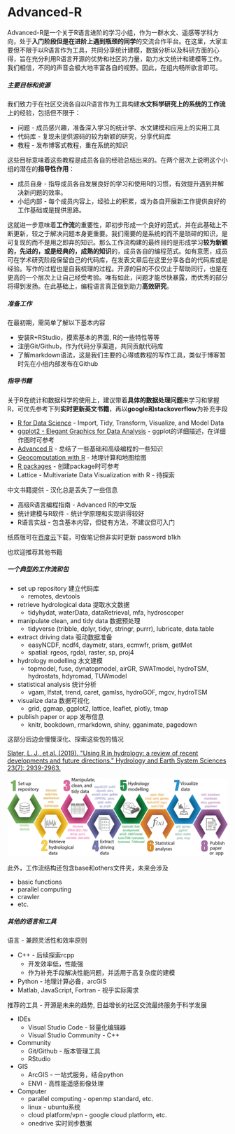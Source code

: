 # Advanced-R
Advanced-R是一个关于R语言进阶的学习小组，作为一群水文、遥感等学科方向，处于**入门阶段但是在进阶上遇到瓶颈的同学**的交流合作平台。在这里，大家主要但不限于以R语言作为工具，共同分享统计建模，数据分析以及科研方面的心得，旨在充分利用R语言开源的优势和社区的力量，助力水文统计和建模等工作。我们相信，不同的声音会极大地丰富各自的视野。因此，在组内畅所欲言即可。

##### 主要目标和资源

我们致力于在社区交流各自以R语言作为工具构建**水文科学研究上的系统的工作流**上的经验，包括但不限于：

- 问题 - 成员感兴趣，准备深入学习的统计学、水文建模和应用上的实用工具
- 代码库 - 复现未提供源码的较为新颖的研究，分享代码库
- 教程 - 发布博客式教程，重在系统的知识

这些目标意味着这些教程是成员各自的经验总结出来的。在两个层次上说明这个小组的潜在的**指导性作用**：

* 成员自身 - 指导成员各自发展良好的学习和使用R的习惯，有效提升遇到并解决新问题的效率。
* 小组内部 - 每个成员内容上，经验上的积累，或为各自开展新工作提供良好的工作基础或是提供思路。

这就进一步意味着**工作流**的重要性，即初步形成一个良好的范式，并在此基础上不断更新，较之于解决问题本身更重要。我们需要的是系统的而不是琐碎的知识，是可复现的而不是用之即弃的知识。那么工作流构建的最终目的是形成学习**较为新颖的，先进的，或是经典的，成熟的知识**的，成员各自的编程范式。如有意愿，成员可在学术研究阶段保留自己的代码库，在发表文章后在这里分享各自的代码库或是经验。写作的过程也是自我梳理的过程。开源的目的不仅仅止于帮助同行，也是在更高的一个层次上让自己经受考验。唯有如此，问题才能尽快暴露，而优秀的部分将得到发扬。在此基础上，编程语言真正做到助力**高效研究**。

##### 准备工作

在最初期，需简单了解以下基本内容

- 安装R+RStudio，摸索基本的界面, R的一些特性等等
- 注册Git/Github，作为代码分享渠道，共同贡献代码库
- 了解markdown语法，这是我们主要的心得或教程的写作工具，类似于博客暂时先在小组内部发布在Github

##### 指导书籍

关于R在统计和数据科学的使用上，建议带着**具体的数据处理问题**来学习和掌握R，可优先参考下列**实时更新英文书籍**，再以**google和stackoverflow**为补充手段

- [R for Data Science](<https://r4ds.had.co.nz/>) - Import, Tidy, Transform, Visualize, and Model Data
- [ggplot2 - Elegant Graphics for Data Analysis](<https://ggplot2-book.org/>) - ggplot的详细描述，在详细作图时可参考
- [Advanced R](<https://adv-r.hadley.nz/>) - 总结了一些基础和高级编程的一些知识
- [Geocomputation with R](<https://geocompr.robinlovelace.net/>) - 地理计算和地图绘图
- [R packages](<http://r-pkgs.had.co.nz/>) - 创建package时可参考
- Lattice - Multivariate Data Visualization with R - 待探索

中文书籍提供 - 汉化总是丢失了一些信息

- 高级R语言编程指南 - Advanced R的中文版
- 统计建模与R软件 - 统计学原理和实现讲得较好
- R语言实战 - 包含基本内容，但徒有方法，不建议但可入门

纸质版可在[百度云](<https://pan.baidu.com/s/1Y-_mYJZSwTh6YKQ7t8hMvA>)下载，可做笔记但非实时更新  password  b1kh

也欢迎推荐其他书籍 

##### 一个典型的工作流和包

- set up repository  建立代码库
  - remotes, devtools
- retrieve hydrological data 提取水文数据
  - tidyhydat, waterData, dataRetrieval, mfa, hydroscoper
- manipulate clean, and tidy data 数据预处理
  - tidyverse (tribble, dplyr, tidyr, stringr, purrr), lubricate, data.table
- extract driving data 驱动数据准备
  - easyNCDF, ncdf4, daymetr, stars, ecmwfr, prism, getMet
  - spatial: rgeos, rgdal, raster, sp, proj4
- hydrology modelling 水文建模
  - topmodel, fuse, dynatopmodel, airGR, SWATmodel, hydroTSM, hydrostats, hdyromad, TUWmodel
- statistical analysis 统计分析
  - vgam, lfstat, trend, caret, gamlss, hydroGOF, mgcv, hydroTSM
- visualize data 数据可视化
  - grid, ggmap, ggplot2, lattice, leaflet, plotly, tmap
- publish paper or app 发布信息
  - knitr, bookdown, rmarkdown, shiny, gganimate, pagedown

这部分后边会慢慢深化、探索这些包的情况

[Slater, L. J., et al. (2019). "Using R in hydrology: a review of recent developments and future directions." Hydrology and Earth System Sciences 23(7): 2939-2963.](<https://www.hydrol-earth-syst-sci.net/23/2939/2019/>)

![workflow](/image/workflow.png)

此外，工作流结构还包含base和others文件夹，未来会涉及

* basic functions
* parallel computing 
* crawler
* etc.

##### 其他的语言和工具

语言 - 兼顾灵活性和效率原则

- C++ - 后续探索rcpp
  - 开发效率低，性能强
  - 作为补充手段解决性能问题，并适用于高复杂度的建模
- Python - 地理计算必备，arcGIS
- Matlab, JavaScript, Fortran - 视乎实际需求

推荐的工具 - 开源是未来的趋势, 日益增长的社区交流最终服务于科学发展

- IDEs
  - Visual Studio Code - 轻量化编辑器
  - Visual Studio Community - C++
- Community 
  - Git/Github - 版本管理工具
  - RStudio 
- GIS
  - ArcGIS -  一站式服务，结合python
  - ENVI - 高性能遥感影像处理
- Computer
  - parallel computing - openmp standard, etc.
  - linux - ubuntu系统
  - cloud platform/vpn - google cloud platform, etc. 
  - onedrive 实时同步数据
